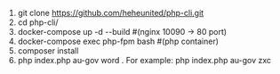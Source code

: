 
1. git clone https://github.com/heheunited/php-cli.git
2. cd php-cli/
3. docker-compose up -d --build   #(nginx 10090 -> 80 port)
5. docker-compose exec php-fpm bash    #(php container)
6. composer install
7. php index.php au-gov word . For example: php index.php au-gov zxc
